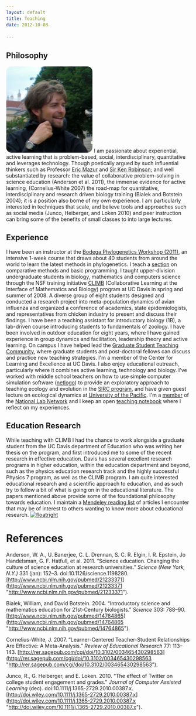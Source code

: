 ```yaml
---
layout: default
title: Teaching
date: 2012-10-08

---
```


Philosophy
----------

![floatright](/assets/img/watch.png)
I am passionate about experiential, active learning that is
problem-based, social, interdisciplinary, quantitative and leverages
technology. Though poetically argued by such influential thinkers such
as Professor [Eric Mazur](http://www.youtube.com/watch?v=WwslBPj8GgI)
and [Sir Ken
Robinson](http://www.ted.com/talks/ken_robinson_says_schools_kill_creativity.html);
and well substantiated by research: the value of collaborative
problem-solving in science education (Anderson et al. 2011), the immense
evidence for active learning, (Cornelius-White 2007) the road-map for
quantitative, interdisciplinary and research driven biology training
(Bialek and Botstein 2004); it is a position also borne of my own
experience. I am particularly interested in techniques that scale, and
believe tools and approaches such as social media (Junco, Heiberger, and
Loken 2010) and peer instruction can bring some of the benefits of small
classes to into large lectures.

Experience
----------

I have been an instructor at the [Bodega Phylogenetics Workshop
(2011)](http://bodegaphylo.wikispot.org/2011_Workshop), an intensive
1-week course that draws about 40 students from around the world to
learn the latest methods in phylogenetics. I teach a
[section](http://bodegaphylo.wikispot.org/Continuous_Character_Evolution_%28Boettiger%29_2011)
on comparative methods and basic programming. I taught upper-division
undergraduate students in biology, mathematics and computers science
through the NSF training initiative [CLIMB](http://climb.ucdavis.edu/)
(Collaborative Learning at the Interface of Mathematics and Biology)
program at UC Davis in spring and summer of 2008. A diverse group of
eight students designed and conducted a research project into
meta-population dynamics of avian influenza and organized a conference
of academics, state epidemiologists, and representatives from chicken
industry to present and discuss their findings. I have been a teaching
assistant for introductory biology (1B), a lab-driven course introducing
students to fundamentals of zoology. I have been involved in outdoor
education for eight years, where I have gained experience in group
dynamics and facilitation, leadership theory and active learning. On
campus I have helped lead the [Graduate Student Teaching
Community](http://gtc-blog.blogspot.com), where graduate students and
post-doctoral fellows can discuss and practice new teaching strategies.
I'm a member of the Center for Learning and Excellence at UC Davis. I
also enjoy educational outreach, particularly where it combines active
learning, technology and biology. I've worked with middle school
teachers on how to use simple computer simulation software
([netlogo](http://ccl.northwestern.edu/netlogo/)) to provide an
exploratory approach to teaching ecology and evolution in the [SIRC
program](http://sasp.ucdavis.edu),
and have given guest lecture on ecological dynamics at [University of
the Pacific](http://www.carlboettiger.info/archives/843). I'm a
[member](http://www.nationallabnetwork.org/scientists/b1412e8c-1348-f09a-d368-919e80c4ee07)
of the [National Lab Network](http://www.nationallabnetwork.org) and I
keep an open [teaching
notebook](http://openwetware.org/wiki/User:Carl_Boettiger/Notebook/Teaching)
where I reflect on my experiences.

Education Research
------------------

While teaching with CLIMB I had the chance to work alongside a graduate
student from the UC Davis department of Education who was writing her
thesis on the program, and first introduced me to some of the recent
research in effective education. Davis has several excellent research
programs in higher education, within the education department and
beyond, such as the physics education research track and the highly
successful Physics 7 program, as well as the CLIMB program. I am quite
interested educational research and a scientific approach to education,
and as such try to follow a bit of what is going on in the educational
literature. The papers mentioned above provide some of the foundational
philosophy towards education. I maintain a [Mendeley reading
list](http://www.mendeley.com/groups/530011/education)
of articles I encounter that may be of interest to others wanting to
know more about educational research.
[![floatright](http://carlboettiger.info/wp-content/uploads/2010/09/001_31.png "rss")](http://www.mendeley.com/groups/530011/education/feed/rss)

References
==========

Anderson, W. A., U. Banerjee, C. L. Drennan, S. C. R. Elgin, I. R.
Epstein, Jo Handelsman, G. F. Hatfull, et al. 2011. “Science education.
Changing the culture of science education at research universities.”
*Science (New York, N.Y.)* 331 (jan): 152–3.
doi:10.1126/science.1198280.
[http://www.ncbi.nlm.nih.gov/pubmed/21233371](http://www.ncbi.nlm.nih.gov/pubmed/21233371 "http://www.ncbi.nlm.nih.gov/pubmed/21233371").

Bialek, William, and David Botstein. 2004. “Introductory science and
mathematics education for 21st-Century biologists.” *Science* 303:
788–90.
[http://www.ncbi.nlm.nih.gov/pubmed/14764865](http://www.ncbi.nlm.nih.gov/pubmed/14764865 "http://www.ncbi.nlm.nih.gov/pubmed/14764865").

Cornelius-White, J. 2007. “Learner-Centered Teacher-Student
Relationships Are Effective: A Meta-Analysis.” *Review of Educational
Research* 77: 113–143.
[http://rer.sagepub.com/cgi/doi/10.3102/003465430298563](http://rer.sagepub.com/cgi/doi/10.3102/003465430298563 "http://rer.sagepub.com/cgi/doi/10.3102/003465430298563").

Junco, R., G. Heiberger, and E. Loken. 2010. “The effect of Twitter on
college student engagement and grades.” *Journal of Computer Assisted
Learning* (dec). doi:10.1111/j.1365-2729.2010.00387.x.
[http://doi.wiley.com/10.1111/j.1365-2729.2010.00387.x](http://doi.wiley.com/10.1111/j.1365-2729.2010.00387.x "http://doi.wiley.com/10.1111/j.1365-2729.2010.00387.x").
